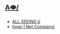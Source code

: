 ## [A👁/](https://allseeingi.xn--a-z42s.hns.to/)

- [ALL SEEING I/](http://innerinetfounder.allseeingi.hns.to/)
- [Inner I Net Company/](https://shapereality.innerinetcompany.hns.to/)
